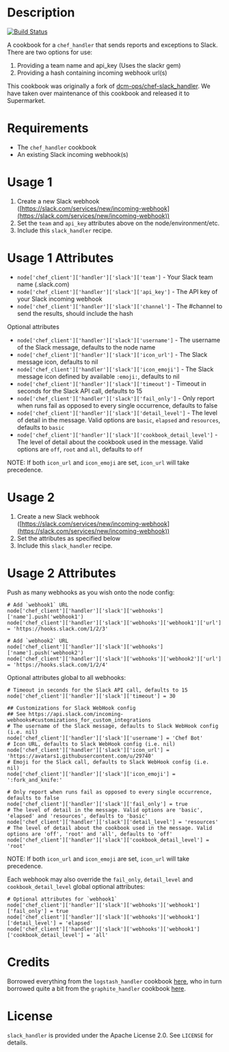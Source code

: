 Description
===========
[![Build Status](https://img.shields.io/circleci/project/rackspace-cookbooks/chef-slack_handler/master.svg)](https://circleci.com/gh/rackspace-cookbooks/chef-slack_handler)

A cookbook for a `chef_handler` that sends reports and exceptions to Slack.  There are two options for use:
1. Providing a team name and api_key (Uses the slackr gem)
2. Providing a hash containing incoming webhook url(s)

This cookbook was originally a fork of [dcm-ops/chef-slack_handler](https://github.com/dcm-ops/chef-slack_handler). We have taken over maintenance of this cookbook and released it to Supermarket.

Requirements
============

* The `chef_handler` cookbook
* An existing Slack incoming webhook(s)

Usage 1
=====

1. Create a new Slack webhook ([https://slack.com/services/new/incoming-webhook](https://slack.com/services/new/incoming-webhook))
2. Set the `team` and `api_key` attributes above on the node/environment/etc.
3. Include this `slack_handler` recipe.

Usage 1 Attributes
==========
* `node['chef_client']['handler']['slack']['team']` - Your Slack team name (<team-name>.slack.com)
* `node['chef_client']['handler']['slack']['api_key']` - The API key of your Slack incoming webhook
* `node['chef_client']['handler']['slack']['channel']` - The #channel to send the results, should include the hash

Optional attributes
* `node['chef_client']['handler']['slack']['username']` - The username of the Slack message, defaults to the node name
* `node['chef_client']['handler']['slack']['icon_url']` - The Slack message icon, defaults to nil
* `node['chef_client']['handler']['slack']['icon_emoji']` - The Slack message icon defined by available `:emoji:`, defaults to nil
* `node['chef_client']['handler']['slack']['timeout']` - Timeout in seconds for the Slack API call, defaults to 15
* `node['chef_client']['handler']['slack']['fail_only']` - Only report when runs fail as opposed to every single occurrence, defaults to false
* `node['chef_client']['handler']['slack']['detail_level']` - The level of detail in the message. Valid options are `basic`, `elapsed` and `resources`, defaults to `basic`
* `node['chef_client']['handler']['slack']['cookbook_detail_level']` - The level of detail about the cookbook used in the message. Valid options are `off`, `root` and `all`, defaults to `off`

NOTE: If both `icon_url` and `icon_emoji` are set, `icon_url` will take precedence.

Usage 2
=====

1. Create a new Slack webhook ([https://slack.com/services/new/incoming-webhook](https://slack.com/services/new/incoming-webhook))
2. Set the attributes as specified below
3. Include this `slack_handler` recipe.

Usage 2 Attributes
==========
Push as many webhooks as you wish onto the node config:
```
# Add `webhook1` URL
node['chef_client']['handler']['slack']['webhooks']['name'].push('webhook1')
node['chef_client']['handler']['slack']['webhooks']['webhook1']['url'] = 'https://hooks.slack.com/1/2/3'

# Add `webhook2` URL
node['chef_client']['handler']['slack']['webhooks']['name'].push('webhook2')
node['chef_client']['handler']['slack']['webhooks']['webhook2']['url'] = 'https://hooks.slack.com/1/2/4'
```

Optional attributes global to all webhooks:
```
# Timeout in seconds for the Slack API call, defaults to 15
node['chef_client']['handler']['slack']['timeout'] = 30

## Customizations for Slack WebHook config
## See https://api.slack.com/incoming-webhooks#customizations_for_custom_integrations
# The username of the Slack message, defaults to Slack WebHook config (i.e. nil)
node['chef_client']['handler']['slack']['username'] = 'Chef Bot'
# Icon URL, defaults to Slack WebHook config (i.e. nil)
node['chef_client']['handler']['slack']['icon_url'] = 'https://avatars1.githubusercontent.com/u/29740'
# Emoji for the Slack call, defaults to Slack WebHook config (i.e. nil)
node['chef_client']['handler']['slack']['icon_emoji'] = ':fork_and_knife:'

# Only report when runs fail as opposed to every single occurrence, defaults to false
node['chef_client']['handler']['slack']['fail_only'] = true
# The level of detail in the message. Valid options are 'basic', 'elapsed' and 'resources', defaults to 'basic'
node['chef_client']['handler']['slack']['detail_level'] = 'resources'
# The level of detail about the cookbook used in the message. Valid options are 'off', 'root' and 'all', defaults to 'off'
node['chef_client']['handler']['slack']['cookbook_detail_level'] = 'root'
```
NOTE: If both `icon_url` and `icon_emoji` are set, `icon_url` will take precedence.

Each webhook may also override the `fail_only`, `detail_level` and `cookbook_detail_level` global optional attributes:
```
# Optional attributes for `webhook1`
node['chef_client']['handler']['slack']['webhooks']['webhook1']['fail_only'] = true
node['chef_client']['handler']['slack']['webhooks']['webhook1']['detail_level'] = 'elapsed'
node['chef_client']['handler']['slack']['webhooks']['webhook1']['cookbook_detail_level'] = 'all'
```

Credits
=======

Borrowed everything from the `logstash_handler` cookbook [here](https://github.com/lusis/logstash_handler), who in turn borrowed quite a bit from the `graphite_handler` cookbook [here](https://github.com/realityforge-cookbooks/graphite_handler).

License
=======

`slack_handler` is provided under the Apache License 2.0. See `LICENSE` for details.
